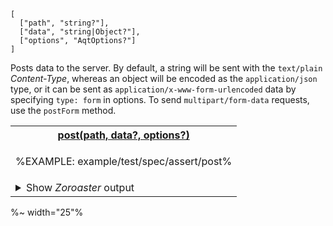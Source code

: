 ```### post => Tester
[
  ["path", "string?"],
  ["data", "string|Object?"],
  ["options", "AqtOptions?"]
]
```

Posts data to the server. By default, a string will be sent with the `text/plain` _Content-Type_, whereas an object will be encoded as the `application/json` type, or it can be sent as `application/x-www-form-urlencoded` data by specifying `type: form` in options. To send `multipart/form-data` requests, use the `postForm` method.

<table>
<tr><th colspan="2"><a href="example/test/spec/post.js">post(path, data?, options?)</a></th></tr>
<!-- block-start -->
<tr><td colspan="2">

%EXAMPLE: example/test/spec/assert/post%
</td>
</tr>
<tr><td colspan="2">

<details><summary>
Show <em>Zoroaster</em> output
</summary>

%/FORK node_modules/.bin/zoroaster example/test/spec/assert/post.js -a%
</details>
</td></tr>
</table>

%~ width="25"%